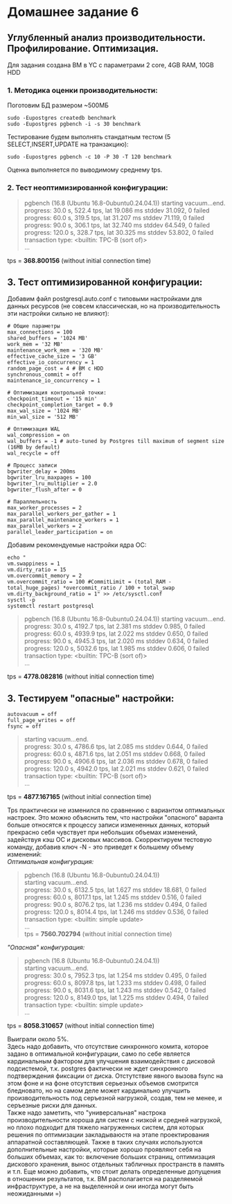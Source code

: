 # Домашнее задание 6

## Углубленный анализ производительности. Профилирование. Оптимизация.  

Для задания создана ВМ в YC с параметрами 2 core, 4GB RAM, 10GB HDD

### 1. Методика оценки производительности:  

Поготовим БД размером ~500МБ

```console
sudo -Eupostgres createdb benchmark
sudo -Eupostgres pgbench -i -s 30 benchmark
```

Тестирование будем выполнять стандатным тестом (5 SELECT,INSERT,UPDATE на транзакцию):

```console
sudo -Eupostgres pgbench -c 10 -P 30 -T 120 benchmark
```

Оценка выполняется по выводимому среднему tps.

### 2. Тест неоптимизированной конфигурации: 

>pgbench (16.8 (Ubuntu 16.8-0ubuntu0.24.04.1))
starting vacuum...end.  
progress: 30.0 s, 522.4 tps, lat 19.086 ms stddev 31.092, 0 failed  
progress: 60.0 s, 319.5 tps, lat 31.207 ms stddev 71.119, 0 failed  
progress: 90.0 s, 306.1 tps, lat 32.740 ms stddev 64.549, 0 failed  
progress: 120.0 s, 328.7 tps, lat 30.325 ms stddev 53.802, 0 failed  
transaction type: <builtin: TPC-B (sort of)>  
...

tps = **368.800156** (without initial connection time)

## 3. Тест оптимизированной конфигурации:

Добавим файл postgresql.auto.conf с типовыми настройками для данных ресурсов (не совсем классическая, но на производительность эти настройки сильно не влияют):

```file
# Общие параметры
max_connections = 100
shared_buffers = '1024 MB'
work_mem = '32 MB'
maintenance_work_mem = '320 MB'
effective_cache_size = '3 GB'
effective_io_concurrency = 1 
random_page_cost = 4 # ВМ с HDD
synchronous_commit = off
maintenance_io_concurrency = 1

# Оптимизация контрольной точки:
checkpoint_timeout = '15 min'
checkpoint_completion_target = 0.9
max_wal_size = '1024 MB'
min_wal_size = '512 MB'

# Оптимизация WAL
wal_compression = on
wal_buffers = -1 # auto-tuned by Postgres till maximum of segment size (16MB by default)
wal_recycle = off

# Процесс записи
bgwriter_delay = 200ms
bgwriter_lru_maxpages = 100
bgwriter_lru_multiplier = 2.0
bgwriter_flush_after = 0

# Параллельность
max_worker_processes = 2
max_parallel_workers_per_gather = 1
max_parallel_maintenance_workers = 1
max_parallel_workers = 2
parallel_leader_participation = on
```

Добавим рекомендуемые настройки ядра ОС:

```console
echo "
vm.swappiness = 1
vm.dirty_ratio = 15
vm.overcommit_memory = 2
vm.overcommit_ratio = 100 #CommitLimit = (total_RAM - total_huge_pages) *overcommit_ratio / 100 + total_swap
vm.dirty_background_ratio = 1" >> /etc/sysctl.conf
sysctl -p
systemctl restart postgresql
```

>pgbench (16.8 (Ubuntu 16.8-0ubuntu0.24.04.1))
starting vacuum...end.  
progress: 30.0 s, 4192.7 tps, lat 2.381 ms stddev 0.985, 0 failed  
progress: 60.0 s, 4939.9 tps, lat 2.022 ms stddev 0.650, 0 failed  
progress: 90.0 s, 4945.3 tps, lat 2.020 ms stddev 0.634, 0 failed  
progress: 120.0 s, 5032.6 tps, lat 1.985 ms stddev 0.606, 0 failed  
transaction type: <builtin: TPC-B (sort of)>  
...  

tps = **4778.082816** (without initial connection time)

## 3. Тестируем "опасные" настройки:

```file
autovacuum = off
full_page_writes = off
fsync = off
```

>starting vacuum...end.  
progress: 30.0 s, 4786.6 tps, lat 2.085 ms stddev 0.644, 0 failed  
progress: 60.0 s, 4871.6 tps, lat 2.051 ms stddev 0.668, 0 failed  
progress: 90.0 s, 4906.6 tps, lat 2.036 ms stddev 0.678, 0 failed  
progress: 120.0 s, 4942.0 tps, lat 2.021 ms stddev 0.621, 0 failed  
transaction type: <builtin: TPC-B (sort of)>  
...  

tps = **4877.167165** (without initial connection time)

Tps практически не изменился по сравнению с вариантом оптимальных настроек. Это можно объяснить тем, что настройки "опасного" варанта больше относятся к процессу записи измененных данных, который прекрасно себя чувствует при небольших объемах изменений, задействуя кэш ОС и дисковых массивов.
Скорректируем тестовую команду, добавив ключ -N - это приведет к большему объему изменений:  
*Оптимальная конфигурация:*
>pgbench (16.8 (Ubuntu 16.8-0ubuntu0.24.04.1))  
starting vacuum...end.  
progress: 30.0 s, 6132.5 tps, lat 1.627 ms stddev 18.681, 0 failed  
progress: 60.0 s, 8017.1 tps, lat 1.245 ms stddev 0.516, 0 failed  
progress: 90.0 s, 8076.2 tps, lat 1.236 ms stddev 0.494, 0 failed  
progress: 120.0 s, 8014.4 tps, lat 1.246 ms stddev 0.536, 0 failed  
transaction type: <builtin: simple update>  
...  
tps = **7560.702794** (without initial connection time)  

*"Опасная" конфигурация:*  
>pgbench (16.8 (Ubuntu 16.8-0ubuntu0.24.04.1))  
starting vacuum...end.  
progress: 30.0 s, 7952.3 tps, lat 1.254 ms stddev 0.495, 0 failed  
progress: 60.0 s, 8097.8 tps, lat 1.233 ms stddev 0.498, 0 failed  
progress: 90.0 s, 8031.6 tps, lat 1.243 ms stddev 0.542, 0 failed  
progress: 120.0 s, 8149.0 tps, lat 1.225 ms stddev 0.494, 0 failed  
transaction type: <builtin: simple update>  
...  

tps = **8058.310657** (without initial connection time)  

Выиграли около 5%.  
Здесь надо добавить, что отсутствие синхронного комита, которое задано в оптимальной конфигурации, само по себе является кардинальным фактором для улучшения взаимодействия с дисковой подсистемой, т.к. postgres фактически не ждет синхронного подтверждения фиксации от диска. Отстутствие явного вызова fsync на этом фоне и на фоне отсутствия серьезных объемов смотрится бледновато, но на самом деле может кардинально улучшить производительность под серъезной нагрузкой, создав, тем не менее, и серъезные риски для данных.  
Также надо заметить, что "универсальная" настрока производительности хороша для систем с низкой и средней нагрузкой, но плохо подходит для тяжело нагруженных систем, для которых решения по оптимизации закладываюстя на этапе проектирования аппаратной составляющей. Также в таких случаях используются дополнительные настройки, которые хорошо проявляют себя на больших объемах, как то: включение больших страниц, оптимизация дискового хранения, вынос отдельных табличных пространств в память и т.п.
Еще можно добавить, что стоит делать определенные допущения в отношении результатов, т.к. ВМ располагается на разделяемой инфраструктуре, а не на выделенной и они иногда могут быть неожиданными =)  
